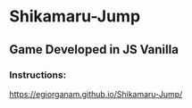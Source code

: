 # Shikamaru-Jump

## Game Developed in JS Vanilla

### Instructions:

https://egiorganam.github.io/Shikamaru-Jump/
